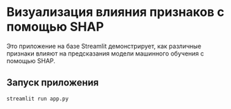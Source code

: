 # Визуализация влияния признаков с помощью SHAP

Это приложение на базе Streamlit демонстрирует, как различные признаки влияют на предсказания модели машинного обучения с помощью SHAP.

## Запуск приложения

```bash
streamlit run app.py